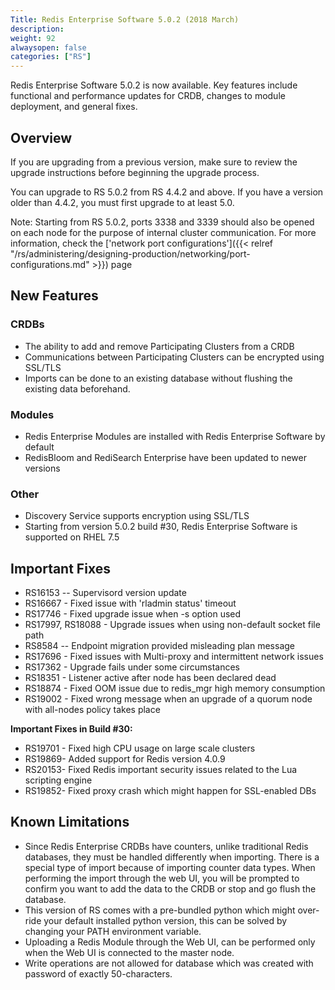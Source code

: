 ```yaml
---
Title: Redis Enterprise Software 5.0.2 (2018 March)
description:
weight: 92
alwaysopen: false
categories: ["RS"]
---
```

Redis Enterprise Software 5.0.2 is now available. Key features include
functional and performance updates for CRDB, changes to module
deployment, and general fixes.

## Overview

If you are upgrading from a previous version, make sure to review the
upgrade instructions before beginning the upgrade process.

You can upgrade to RS 5.0.2 from RS 4.4.2 and above. If you have a
version older than 4.4.2, you must first upgrade to at least 5.0.

Note: Starting from RS 5.0.2, ports 3338 and 3339 should also be opened
on each node for the purpose of internal cluster communication. For more
information, check the ['network port
configurations']({{< relref "/rs/administering/designing-production/networking/port-configurations.md" >}})
page

## New Features

### CRDBs

- The ability to add and remove Participating Clusters from a CRDB
- Communications between Participating Clusters can be encrypted using
    SSL/TLS
- Imports can be done to an existing database without flushing the
    existing data beforehand.

### Modules

- Redis Enterprise Modules are installed with Redis Enterprise
    Software by default
- RedisBloom and RediSearch Enterprise have been updated to newer
    versions

### Other

- Discovery Service supports encryption using SSL/TLS
- Starting from version 5.0.2 build #30, Redis Enterprise Software is
    supported on RHEL 7.5

## Important Fixes

- RS16153 -- Supervisord version update
- RS16667 - Fixed issue with 'rladmin status' timeout
- RS17746 - Fixed upgrade issue when -s option used
- RS17997, RS18088 - Upgrade issues when using non-default socket
    file path
- RS8584 -- Endpoint migration provided misleading plan message
- RS17696 - Fixed issues with Multi-proxy and intermittent network
    issues
- RS17362 - Upgrade fails under some circumstances
- RS18351 - Listener active after node has been declared dead
- RS18874 - Fixed OOM issue due to redis_mgr high memory consumption
- RS19002 - Fixed wrong message when an upgrade of a quorum node with
    all-nodes policy takes place

**Important Fixes in Build #30:**

- RS19701 - Fixed high CPU usage on large scale clusters
- RS19869- Added support for Redis
    version 4.0.9
- RS20153- Fixed Redis important security issues related to the Lua
    scripting engine
- RS19852- Fixed proxy crash which might happen for SSL-enabled
    DBs

## Known Limitations

- Since Redis Enterprise CRDBs have counters, unlike traditional Redis
    databases, they must be handled differently when importing. There is
    a special type of import because of importing counter data types.
    When performing the import through the web UI, you will be prompted
    to confirm you want to add the data to the CRDB or stop and go flush
    the database.
- This version of RS comes with a pre-bundled python which might
    over-ride your default installed python version, this can be solved
    by changing your PATH environment variable.
- Uploading a Redis Module through the Web UI, can be performed only
    when the Web UI is connected to the master node.
- Write operations are not allowed for database which was created with
    password of exactly 50-characters.
